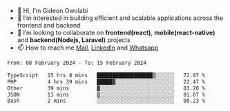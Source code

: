 - 👋 Hi, I’m Gideon Owolabi
- 👀 I’m interested in building efficient and scalable applications across the frontend and backend
- 💞️ I’m looking to collaborate on <b>frontend(react)</b>, <b>mobile(react-native)</b> and <b>backend(Nodejs, Laravel)</b> projects
- 📫 How to reach me <a href="mailto:gideoniyin2021@gmail.com">Mail</a>, <a href="https://www.linkedin.com/in/gideon-owolabi-9b667a232/">LinkedIn</a> and <a href="https://wa.me/2348055377085">Whatsapp</a>

<!---
gude1/gude1 is a ✨ special ✨ repository because its `README.md` (this file) appears on your GitHub profile.
You can click the Preview link to take a look at your changes.
--->

<!--START_SECTION:waka-->

```txt
From: 08 February 2024 - To: 15 February 2024

TypeScript   15 hrs 8 mins   ██████████████████▒░░░░░░   72.97 %
PHP          4 hrs 39 mins   █████▓░░░░░░░░░░░░░░░░░░░   22.47 %
Other        39 mins         ▓░░░░░░░░░░░░░░░░░░░░░░░░   03.20 %
JSON         13 mins         ▒░░░░░░░░░░░░░░░░░░░░░░░░   01.07 %
Bash         2 mins          ░░░░░░░░░░░░░░░░░░░░░░░░░   00.23 %
```

<!--END_SECTION:waka-->

